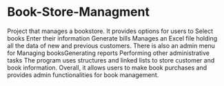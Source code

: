 # Book-Store-Managment
 Project that manages a bookstore. It provides options for users to 
Select books
Enter their information
Generate bills 
Manages an Excel file holding all the data of new and previous customers.
There is also an admin menu for 
Managing booksGenerating reports
Performing other administrative tasks
The program uses structures and linked lists to store customer and book information. 
Overall, it allows users to      make book purchases and provides admin functionalities for book management.

